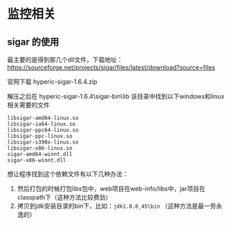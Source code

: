 # 监控相关

## sigar 的使用

最主要的是得到那几个dll文件，下载地址：https://sourceforge.net/projects/sigar/files/latest/download?source=files

官网下载 hyperic-sigar-1.6.4.zip

解压之后在 hyperic-sigar-1.6.4\sigar-bin\lib 该目录中找到以下windows和linux相关需要的文件
```
libsigar-amd64-linux.so
libsigar-ia64-linux.so
libsigar-ppc64-linux.so
libsigar-ppc-linux.so
libsigar-s390x-linux.so
libsigar-x86-linux.so
sigar-amd64-winnt.dll
sigar-x86-winnt.dll
```

想让程序找到这个依赖文件有以下几种办法：
1. 然后打包的时候打包libs包中，web项目在web-info/libs中，jar项目在classpath下（这种方法比较费劲）
2. 拷贝到jdk安装目录的bin下，比如：`jdk1.8.0_45\bin` （这种方法是最一劳永逸的）
